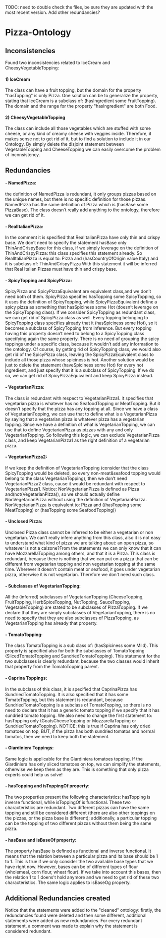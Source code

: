 TODO: need to double check the files, be sure they are updated with the most recent version. Add other redundancies?
# Pizza-Ontology #

## Inconsistencies ##

Found two inconsistencies related to IceCream and CheesyVegetableTopping: 
   #### 1) IceCream 
   The class can have a fruit topping, but the domain for the property "hasTopping" is only Pizza. One solution can be to generalize the property, stating that IceCream is a subclass of: (hasIngredient some FruitTopping). The domain and the range for the property "hasIngredient" are both Food.
   #### 2) CheesyVegetableTopping 
   The class can include all those vegetables which are stuffed with some cheese, or any kind of creamy cheese with veggies inside. Therefore, it makes sense not to get rid of it, but to find a solution to include it in our Ontology. By simply delete the disjoint statement between VegetableTopping and CheeseTopping we can easily overcome the problem of inconsistency. 

## Redundancies ##

#### - NamedPizza: 
the definition of NamedPizza is redundant, it only groups pizzas based on the unique names, but there is no specific definition for those pizzas. NamedPizza has the same definition of Pizza which is (hasBase some PizzaBase). The class doesn’t really add anything to the ontology, therefore we can get rid of it.

#### - RealItalianPizza: 
In the comment it is specified that RealItalianPizza have only thin and crispy base. We don’t need to specify the statement hasBase only ThinAndCrispyBase for this class, if we simply leverage on the definition of ThinAndCrispyPizza: this class specifies this statement already. 
So RealItalianPizza is equal to: Pizza and (hasCountryOfOrigin value Italy) and it is subclass of: ThinAndCrispyPizza
With this statement it will be inferred that Real Italian Pizzas must have thin and crispy base.

#### - SpicyTopping and SpicyPizza: 
SpicyPizza and SpicyPizzaEquivalent are equivalent class,and we don’t need both of them. SpicyPizza specifies hasTopping some SpicyTopping, so it uses the definition of SpicyTopping, while SpicyPizzaEquivalent define a spicy pizza as something that hasSpiciness some Hot (doesn’t leverage on the SpicyTopping class). If we consider SpicyTopping as redundant class, we can get rid of SpicyPizza class as well. Every topping belonging to SpicyTopping class specifies already that it (hasSpiciness some Hot), so it becomes a subclass of SpicyTopping from inference. But every topping having this property doesn’t need to belong to a SpicyTopping class specifying again the same property. There is no need of grouping the spicy toppings under a specific class, because it wouldn’t add any information to the ontology. Of course, by getting rid of SpicyTopping class, we would also get rid of the SpicyPizza class, leaving the SpicyPizzaEquivalent class to include all those pizza whose spiciness is hot. 
Another solution would be just to delete the statement (haveSpiciness some Hot) for every hot ingredient, and just specify that it is a subclass of SpicyTopping. If we do so, we can get rid of SpicyPizzaEquivalent and keep SpicyPizza instead.

#### - VegetarianPizza:
The class is redundant with respect to VegetarianPizza1. It specifies that vegetarian pizza is whatever has no SeafoodTopping or MeatTopping. But it doesn’t specify that the pizza has any topping at all. Since we have a class of VegetarianTopping, we can use that to define what is a VegetarianPizza by saying that a vegetarian pizza is whatever pizza has a vegetarian topping. Since we have a definition of what is VegetarianTopping, we can use that to define VegetarianPizza as pizzas with any and only VegetarianTopping. So following this logic, we can exclude VegetarianPizza class, and keep VegetarianPizza1 as the right definition of a vegetarian pizza.

#### - VegetarianPizza2:
If we keep the definition of VegetarianTopping (consider that the class SpicyTopping would be deleted, so every non-meat&seafood topping would belong to the class VegetarianTopping), then we don’t need VegetarianPizza2 class, cause it would be redundant with respect to VegetarianPizza1. Notice: NonVegetarianPizza is defined as Pizza and(not(VegetarianPizza)), so we should actually define NonVegetarianPizza without using the definition of VegetarianPiazza. 
NonVegetarianPizza is equivalent to: Pizza and ((hasTopping some MeatTopping) or (hasTopping some SeafoodTopping))

#### - Unclosed Pizza:
Unclosed Pizza class cannot be inferred to be either a vegetarian or non vegetarian. We can't really infere anything from this class, also it is not easy to understand what kind of pizza we are talking about: an open pizza, so whatever is not a calzone?From the statements we can only know that it can have MozzarellaTopping among others, and that it is a Pizza. This class is redundant, because there is nothing that we can put on a pizza that can be different from vegetarian topping and non vegetarian topping at the same time. Wherever it doesn't contain meat or seafood, it goes under vegetarian pizza, otherwise it is not vegetarian. Therefore we don't need such class.

#### - Subclasses of VegetarianTopping:
All the (inferred) subclasses of VegetarianTopping (CheeseTopping, FruitTopping, HerbSpiceTopping, NutTopping, SauceTopping, VegetableTopping) are stated to be subclasses of PizzaTopping. If we declare that they are simply subclasses of VegetarianTopping, there is no need to specify that they are also subclasses of PizzaTopping, as VegetarianTopping has already that property.

#### - TomatoTopping: 
The class TomatoTopping is a sub class of: (hasSpiciness some Mild). This property is specified also for both the subclasses of TomatoTopping (SlicedTomatoTopping and SundriedTomatoTopping). This statement for the two subclasses is clearly redundant, because the two classes would inherit that property from the TomatoTopping parent. 

#### - Caprina Toppings: 
In the subclass of this class, it is specified that CaprinaPizza has SundriedTomatoTopping. It is also specified that it has some TomatoTopping, but this statement is redundant, because SundriedTomatoTopping is a subclass of TomatoTopping, so there is no need to declare that it has a generic tomato topping if we specify that it has sundried tomato topping. We also need to change the first statement to: hasTopping only (GoatsCheeseTopping or MozzarellaTopping or SundriedTomatoTopping).
NOTICE: this is true if Caprina has only dried tomatoes on top, BUT, if the pizza has both sundried tomatos and normal tomatos, then we need to keep both the statement.

#### - Giardiniera Toppings: 
Same logic is applicable for the Giardiniera tomatoes topping. If the Giardiniera has only sliced tomatoes on top, we can simplify the statements, otherwise we keep them as they are. This is something that only pizza experts could help us solve!

#### - hasTopping and isToppingOf property:
The two properties present the following characteristics: hasTopping is inverse functional, while isToppingOf is functional. These two characteristics are redundant. Two different pizzas can have the same topping and still be considered different (there are also other toppings on the pizzas, or the pizza base is different); additionally, a particular topping can be the topping of two different pizzas without them being the same pizza. 

#### - hasBase and isBaseOf property:
The property hasBase is defined as functional and inverse functional. It means that the relation between a particular pizza and its base should be 1 to 1. This is true if we only consider the two available base types that we have right now. However, bases can be of different types of flour (wholemeal, corn flour, wheat flour). If we take into account this bases, then the relation 1 to 1 doens't hold anymore and we need to get rid of these two characteristics. The same logic applies to isBaseOg property.


## Additional Redundancies created ##
Notice that the statements were added to the "cleaned" ontology: firstly, the redundancies found were deleted and then some different, additional statements were added as new redundancies. For every redundant statement, a comment was made to explain why the statement is considered redundant.

